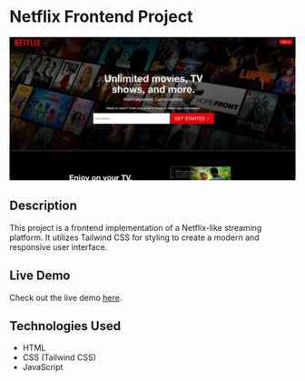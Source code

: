 # Netflix Frontend Project

![Netflix Frontend](https://github.com/Virendra9824/Netflix-Frontend-Project/blob/main/images/thumbnail.jpeg)

## Description

This project is a frontend implementation of a Netflix-like streaming platform. It utilizes Tailwind CSS for styling to create a modern and responsive user interface.


## Live Demo

Check out the live demo [here]([https://virendra9824.github.io/Color-Generator/](https://your-live-demo-url.com)).


## Technologies Used

- HTML
- CSS (Tailwind CSS)
- JavaScript
